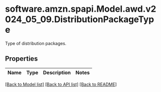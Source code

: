 # software.amzn.spapi.Model.awd.v2024_05_09.DistributionPackageType
Type of distribution packages.

## Properties

Name | Type | Description | Notes
------------ | ------------- | ------------- | -------------

[[Back to Model list]](../README.md#documentation-for-models) [[Back to API list]](../README.md#documentation-for-api-endpoints) [[Back to README]](../README.md)


